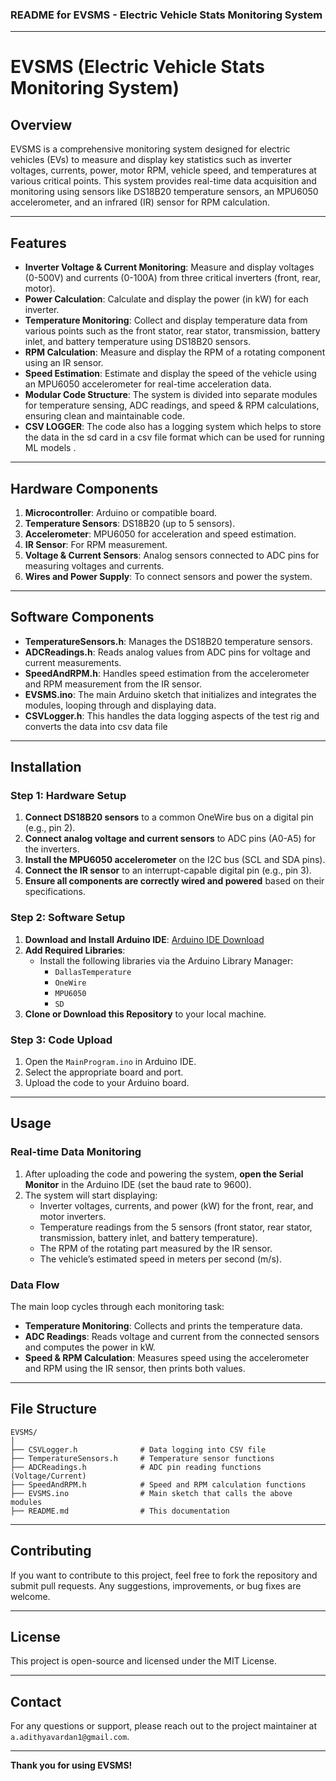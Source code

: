 ### README for EVSMS - Electric Vehicle Stats Monitoring System

---

# EVSMS (Electric Vehicle Stats Monitoring System)

## Overview
EVSMS is a comprehensive monitoring system designed for electric vehicles (EVs) to measure and display key statistics such as inverter voltages, currents, power, motor RPM, vehicle speed, and temperatures at various critical points. This system provides real-time data acquisition and monitoring using sensors like DS18B20 temperature sensors, an MPU6050 accelerometer, and an infrared (IR) sensor for RPM calculation.

---

## Features
- **Inverter Voltage & Current Monitoring**: Measure and display voltages (0-500V) and currents (0-100A) from three critical inverters (front, rear, motor).
- **Power Calculation**: Calculate and display the power (in kW) for each inverter.
- **Temperature Monitoring**: Collect and display temperature data from various points such as the front stator, rear stator, transmission, battery inlet, and battery temperature using DS18B20 sensors.
- **RPM Calculation**: Measure and display the RPM of a rotating component using an IR sensor.
- **Speed Estimation**: Estimate and display the speed of the vehicle using an MPU6050 accelerometer for real-time acceleration data.
- **Modular Code Structure**: The system is divided into separate modules for temperature sensing, ADC readings, and speed & RPM calculations, ensuring clean and maintainable code.
- **CSV LOGGER**: The code also has a logging system which helps to store the data in the sd card in a csv file format which can be used for running ML models .

---

## Hardware Components
1. **Microcontroller**: Arduino or compatible board.
2. **Temperature Sensors**: DS18B20 (up to 5 sensors).
3. **Accelerometer**: MPU6050 for acceleration and speed estimation.
4. **IR Sensor**: For RPM measurement.
5. **Voltage & Current Sensors**: Analog sensors connected to ADC pins for measuring voltages and currents.
6. **Wires and Power Supply**: To connect sensors and power the system.

---

## Software Components
- **TemperatureSensors.h**: Manages the DS18B20 temperature sensors.
- **ADCReadings.h**: Reads analog values from ADC pins for voltage and current measurements.
- **SpeedAndRPM.h**: Handles speed estimation from the accelerometer and RPM measurement from the IR sensor.
- **EVSMS.ino**: The main Arduino sketch that initializes and integrates the modules, looping through and displaying data.
- **CSVLogger.h**: This handles the data logging aspects of the test rig and converts the data into csv data file 

---

## Installation

### Step 1: Hardware Setup
1. **Connect DS18B20 sensors** to a common OneWire bus on a digital pin (e.g., pin 2).
2. **Connect analog voltage and current sensors** to ADC pins (A0-A5) for the inverters.
3. **Install the MPU6050 accelerometer** on the I2C bus (SCL and SDA pins).
4. **Connect the IR sensor** to an interrupt-capable digital pin (e.g., pin 3).
5. **Ensure all components are correctly wired and powered** based on their specifications.

### Step 2: Software Setup
1. **Download and Install Arduino IDE**: [Arduino IDE Download](https://www.arduino.cc/en/software)
2. **Add Required Libraries**:
   - Install the following libraries via the Arduino Library Manager:
     - `DallasTemperature`
     - `OneWire`
     - `MPU6050`
     - `SD`
3. **Clone or Download this Repository** to your local machine.

### Step 3: Code Upload
1. Open the `MainProgram.ino` in Arduino IDE.
2. Select the appropriate board and port.
3. Upload the code to your Arduino board.

---

## Usage

### Real-time Data Monitoring
1. After uploading the code and powering the system, **open the Serial Monitor** in the Arduino IDE (set the baud rate to 9600).
2. The system will start displaying:
   - Inverter voltages, currents, and power (kW) for the front, rear, and motor inverters.
   - Temperature readings from the 5 sensors (front stator, rear stator, transmission, battery inlet, and battery temperature).
   - The RPM of the rotating part measured by the IR sensor.
   - The vehicle’s estimated speed in meters per second (m/s).

### Data Flow
The main loop cycles through each monitoring task:
- **Temperature Monitoring**: Collects and prints the temperature data.
- **ADC Readings**: Reads voltage and current from the connected sensors and computes the power in kW.
- **Speed & RPM Calculation**: Measures speed using the accelerometer and RPM using the IR sensor, then prints both values.

---

## File Structure

```plaintext
EVSMS/
│
├── CSVLogger.h              # Data logging into CSV file
├── TemperatureSensors.h     # Temperature sensor functions
├── ADCReadings.h            # ADC pin reading functions (Voltage/Current)
├── SpeedAndRPM.h            # Speed and RPM calculation functions
├── EVSMS.ino                # Main sketch that calls the above modules
├── README.md                # This documentation
```

---

## Contributing
If you want to contribute to this project, feel free to fork the repository and submit pull requests. Any suggestions, improvements, or bug fixes are welcome.

---

## License
This project is open-source and licensed under the MIT License.

---

## Contact
For any questions or support, please reach out to the project maintainer at `a.adithyavardan1@gmail.com`.

---

**Thank you for using EVSMS!**
